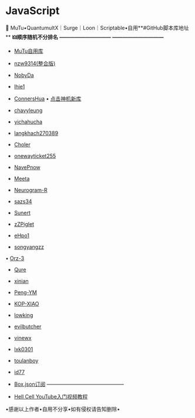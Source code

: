 # JavaScript
🐲 MuTu•QuantumultX｜Surge｜Loon｜Scriptable•自用**#GitHub脚本库地址     **
**🜲顺序随机不分排名**
**——————————**
**——————————**
* [MuTu自用库](https://github.com/githubdulong/Script)

* [nzw9314(整合版)](https://github.com/nzw9314/QuantumultX.git)  

* [NobyDa](https://github.com/NobyDa)

* [lhie1](https://github.com/lhie1)

* [ConnersHua](https://github.com/ConnersHua)  •  [点击神机新库](https://github.com/DivineEngine/Profiles/tree/master)

* [chavyleung](https://github.com/chavyleung)

* [yichahucha](https://github.com/yichahucha)

* [langkhach270389](https://github.com/langkhach270389)

* [Choler](https://github.com/Choler)

* [onewayticket255](https://github.com/onewayticket255)

* [NavePnow](https://github.com/NavePnow)

* [Meeta](https://github.com/MeetaGit)

* [Neurogram-R](https://github.com/Neurogram-R)

* [sazs34](https://github.com/sazs34)

* [Sunert](https://github.com/Sunert/Scripts)

* [zZPiglet](https://github.com/zZPiglet/Task.git)

* [eHpo1](https://github.com/eHpo1/Rules)

* [songyangzz](https://github.com/songyangzz/QuantumultX.git)

• [Orz-3](https://github.com/Orz-3/mini)

* [Qure](https://github.com/Koolson/Qure) 

* [xinian](https://github.com/58xinian/icon)

* [Peng-YM](https://github.com/Peng-YM/QuanX)

* [KOP-XIAO](https://github.com/KOP-XIAO/QuantumultX)

* [lowking](https://github.com/lowking/Scripts)

* [evilbutcher](https://github.com/evilbutcher/Quantumult_X/tree/master)

* [vinewx](https://ooxx.be/js/)

* [lxk0301](https://gitee.com/lxk0301/scripts/)

* [toulanboy](https://github.com/toulanboy/scripts)

* [id77](https://github.com/id77/QuantumultX/tree/master)

* [Box.json订阅](https://chavyleung.gitbook.io/boxjs/awesome/subscriptions)
———————————————
* [Hell Cell YouTube入门视频教程](https://bit.ly/HellCellYouTube)


           
 •感谢以上作者•自用不分享•如有侵权请告知删除•
